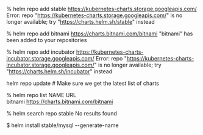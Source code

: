 % helm repo add stable https://kubernetes-charts.storage.googleapis.com/
Error: repo "https://kubernetes-charts.storage.googleapis.com/" is no longer available; try "https://charts.helm.sh/stable" instead

 % helm repo add bitnami https://charts.bitnami.com/bitnami
"bitnami" has been added to your repositories

 % helm repo add incubator https://kubernetes-charts-incubator.storage.googleapis.com/
Error: repo "https://kubernetes-charts-incubator.storage.googleapis.com/" is no longer available; try "https://charts.helm.sh/incubator" instead

helm repo update # Make sure we get the latest list of charts

% helm repo list
NAME    URL                               
bitnami https://charts.bitnami.com/bitnami

% helm search repo stable
No results found

$ helm install stable/mysql --generate-name